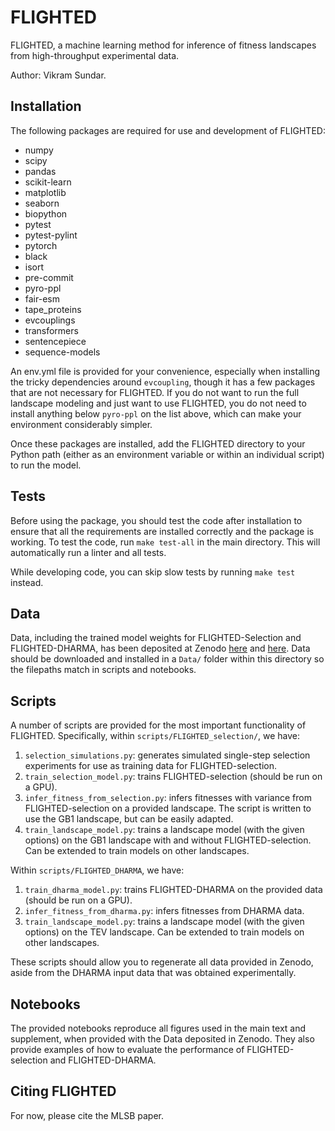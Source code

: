 # FLIGHTED

FLIGHTED, a machine learning method for inference of fitness landscapes from high-throughput experimental data.

Author: Vikram Sundar.

## Installation

The following packages are required for use and development of FLIGHTED:

- numpy
- scipy
- pandas
- scikit-learn
- matplotlib
- seaborn
- biopython
- pytest
- pytest-pylint
- pytorch
- black
- isort
- pre-commit
- pyro-ppl
- fair-esm
- tape_proteins
- evcouplings
- transformers
- sentencepiece
- sequence-models

An env.yml file is provided for your convenience, especially when installing the tricky dependencies around `evcoupling`, though it has a few packages that are not necessary for FLIGHTED. If you do not want to run the full landscape modeling and just want to use FLIGHTED, you do not need to install anything below `pyro-ppl` on the list above, which can make your environment considerably simpler.

Once these packages are installed, add the FLIGHTED directory to your Python path (either as an environment variable or within an individual script) to run the model.

## Tests

Before using the package, you should test the code after installation to ensure that all the requirements are installed correctly and the package is working. To test the code, run `make test-all` in the main directory. This will automatically run a linter and all tests.

While developing code, you can skip slow tests by running `make test` instead.

## Data

Data, including the trained model weights for FLIGHTED-Selection and FLIGHTED-DHARMA, has been deposited at Zenodo [here](https://zenodo.org/records/10777739) and [here](tmp). Data should be downloaded and installed in a `Data/` folder within this directory so the filepaths match in scripts and notebooks.

## Scripts

A number of scripts are provided for the most important functionality of FLIGHTED. Specifically, within `scripts/FLIGHTED_selection/`, we have:

1. `selection_simulations.py`: generates simulated single-step selection experiments for use as training data for FLIGHTED-selection.
2. `train_selection_model.py`: trains FLIGHTED-selection (should be run on a GPU).
3. `infer_fitness_from_selection.py`: infers fitnesses with variance from FLIGHTED-selection on a provided landscape. The script is written to use the GB1 landscape, but can be easily adapted.
4. `train_landscape_model.py`: trains a landscape model (with the given options) on the GB1 landscape with and without FLIGHTED-selection. Can be extended to train models on other landscapes.

Within `scripts/FLIGHTED_DHARMA`, we have:

1. `train_dharma_model.py`: trains FLIGHTED-DHARMA on the provided data (should be run on a GPU).
2. `infer_fitness_from_dharma.py`: infers fitnesses from DHARMA data.
3. `train_landscape_model.py`: trains a landscape model (with the given options) on the TEV landscape. Can be extended to train models on other landscapes.

These scripts should allow you to regenerate all data provided in Zenodo, aside from the DHARMA input data that was obtained experimentally.

## Notebooks

The provided notebooks reproduce all figures used in the main text and supplement, when provided with the Data deposited in Zenodo. They also provide examples of how to evaluate the performance of FLIGHTED-selection and FLIGHTED-DHARMA.

## Citing FLIGHTED

For now, please cite the MLSB paper.

